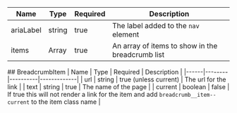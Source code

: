 | Name      | Type                  | Required | Description                                      |
| --------- | --------------------- | -------- | ------------------------------------------------ |
| ariaLabel | string                | true     | The label added to the `nav` element             |
| items     | Array<BreadcrumbItem> | true     | An array of items to show in the breadcrumb list |

## BreadcrumbItem
| Name | Type | Required | Description |
|------|--------|----------|-------------|
| url | string | true (unless current) | The url for the link |
| text | string | true | The name of the page |
| current | boolean | false | If true this will not render a link for the item and add `breadcrumb__item--current` to the item class name |
